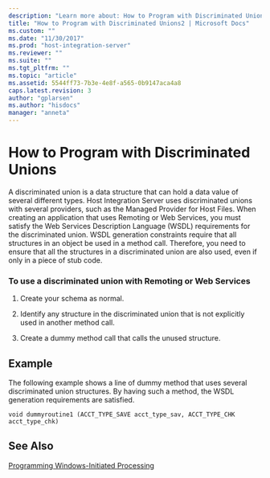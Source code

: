 ```yaml
---
description: "Learn more about: How to Program with Discriminated Unions"
title: "How to Program with Discriminated Unions2 | Microsoft Docs"
ms.custom: ""
ms.date: "11/30/2017"
ms.prod: "host-integration-server"
ms.reviewer: ""
ms.suite: ""
ms.tgt_pltfrm: ""
ms.topic: "article"
ms.assetid: 5544ff73-7b3e-4e8f-a565-0b9147aca4a8
caps.latest.revision: 3
author: "gplarsen"
ms.author: "hisdocs"
manager: "anneta"
---
```

# How to Program with Discriminated Unions
A discriminated union is a data structure that can hold a data value of several different types. Host Integration Server uses discriminated unions with several providers, such as the Managed Provider for Host Files. When creating an application that uses Remoting or Web Services, you must satisfy the Web Services Description Language (WSDL) requirements for the discriminated union. WSDL generation constraints require that all structures in an object be used in a method call. Therefore, you need to ensure that all the structures in a discriminated union are also used, even if only in a piece of stub code.  
  
### To use a discriminated union with Remoting or Web Services  
  
1.  Create your schema as normal.  
  
2.  Identify any structure in the discriminated union that is not explicitly used in another method call.  
  
3.  Create a dummy method call that calls the unused structure.  
  
## Example  
 The following example shows a line of dummy method that uses several discriminated union structures. By having such a method, the WSDL generation requirements are satisfied.  
  
```  
void dummyroutine1 (ACCT_TYPE_SAVE acct_type_sav, ACCT_TYPE_CHK acct_type_chk)  
```  
  
## See Also  
 [Programming Windows-Initiated Processing](../core/programming-windows-initiated-processing1.md)
